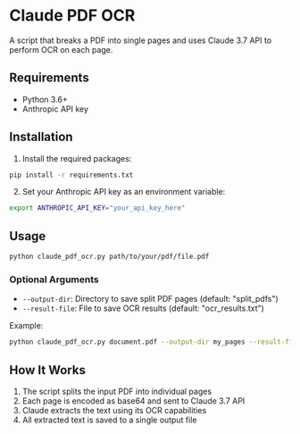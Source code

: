# Claude PDF OCR

A script that breaks a PDF into single pages and uses Claude 3.7 API to perform OCR on each page.

## Requirements

- Python 3.6+
- Anthropic API key

## Installation

1. Install the required packages:

```bash
pip install -r requirements.txt
```

2. Set your Anthropic API key as an environment variable:

```bash
export ANTHROPIC_API_KEY="your_api_key_here"
```

## Usage

```bash
python claude_pdf_ocr.py path/to/your/pdf/file.pdf
```

### Optional Arguments

- `--output-dir`: Directory to save split PDF pages (default: "split_pdfs")
- `--result-file`: File to save OCR results (default: "ocr_results.txt")

Example:

```bash
python claude_pdf_ocr.py document.pdf --output-dir my_pages --result-file document_text.txt
```

## How It Works

1. The script splits the input PDF into individual pages
2. Each page is encoded as base64 and sent to Claude 3.7 API
3. Claude extracts the text using its OCR capabilities
4. All extracted text is saved to a single output file 
